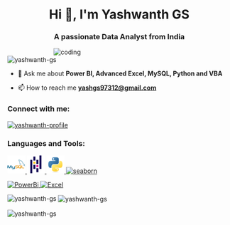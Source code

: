 <h1 align="center">Hi 👋, I'm Yashwanth GS</h1>
<h3 align="center">A passionate Data Analyst from India</h3>

<img align="right" alt="coding" width="400" src="https://user-images.githubusercontent.com/84115928/142569072-22fdc7ac-5815-4e96-b84d-f918a85d47ec.gif">
<p align="left"> <img src="https://komarev.com/ghpvc/?username=yashwanth-gs&label=Profile%20views&color=0e75b6&style=flat" alt="yashwanth-gs" /> </p>

- 💬 Ask me about **Power BI, Advanced Excel, MySQL, Python and VBA**

- 📫 How to reach me **yashgs97312@gmail.com**

<h3 align="left">Connect with me:</h3>
<p align="left">
<a href="https://linkedin.com/in/yashwanth-profile" target="blank"><img align="center" src="https://raw.githubusercontent.com/rahuldkjain/github-profile-readme-generator/master/src/images/icons/Social/linked-in-alt.svg" alt="yashwanth-profile" height="30" width="40" /></a>
</p>

<h3 align="left">Languages and Tools:</h3>
<p align="left"> <a href="https://www.mysql.com/" target="_blank" rel="noreferrer"> <img src="https://raw.githubusercontent.com/devicons/devicon/master/icons/mysql/mysql-original-wordmark.svg" alt="mysql" width="40" height="40"/> </a> <a href="https://pandas.pydata.org/" target="_blank" rel="noreferrer"> <img src="https://raw.githubusercontent.com/devicons/devicon/2ae2a900d2f041da66e950e4d48052658d850630/icons/pandas/pandas-original.svg" alt="pandas" width="40" height="40"/> </a> <a href="https://www.python.org" target="_blank" rel="noreferrer"> <img src="https://raw.githubusercontent.com/devicons/devicon/master/icons/python/python-original.svg" alt="python" width="40" height="40"/> </a> <a href="https://seaborn.pydata.org/" target="_blank" rel="noreferrer"> <img src="https://seaborn.pydata.org/_images/logo-mark-lightbg.svg" alt="seaborn" width="40" height="40"/> </a> </p>
<p align="left">    <a href="https://powerbi.microsoft.com/en-au/" target="_blank" rel="noreferrer"> <img src="https://logos-world.net/wp-content/uploads/2022/02/Microsoft-Power-BI-Symbol.png" alt="PowerBi" width="40" height="40"/> </a> 
    <a href="https://www.microsoft.com/en-in/microsoft-365/excel" target="_blank" rel="noreferrer"> <img src="https://cdn1.iconfinder.com/data/icons/famous-brand-apps/100/_-04-512.png" alt="Excel" width="40" height="40"/> </a>     
<p><img align="left" src="https://github-readme-stats.vercel.app/api/top-langs?username=yashwanth-gs&show_icons=true&locale=en&layout=compact" alt="yashwanth-gs" /></p>

<p>&nbsp;<img align="center" src="https://github-readme-stats.vercel.app/api?username=yashwanth-gs&show_icons=true&locale=en" alt="yashwanth-gs" /></p>

<p><img align="center" src="https://github-readme-streak-stats.herokuapp.com/?user=yashwanth-gs&" alt="yashwanth-gs" /></p>
